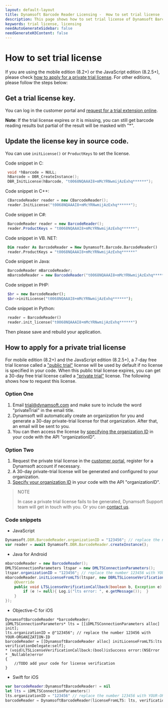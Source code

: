 ```yaml
---
layout: default-layout
title: Dynamsoft Barcode Reader Licensing -  How to set trial license
description: This page shows how to set trial license of Dynamsoft Barcode Reader.
keywords: trial license, licensing
needAutoGenerateSidebar: false
needGenerateH3Content: false
---
```


# How to set trial license

If you are using the mobile edition (8.2+) or the JavaScript edition (8.2.5+), please check [how to apply for a private trial license](#how-to-apply-for-a-private-trial-license). For other editions, please follow the steps below:
  

## Get a trial license key.

You can log in the customer portal and [request for a trial extension online](https://www.dynamsoft.com/customer/license/trialLicense).

**Note**: If the trial license expires or it is missing, you can still get barcode reading results but partial of the result will be masked with "*".

## Update the license key in source code. 

You can use `initLicense()` or `ProductKeys` to set the license.
 
Code snippet in C:

``` c
 void *hBarcode = NULL;
 hBarcode = DBR_CreateInstance();
 DBR_InitLicense(hBarcode, "t0068NQAAAI8+mMcYRNwmijAzExhq******");
```

Code snippet in C++:

``` cpp
 CBarcodeReader reader = new CBarcodeReader();
 reader.InitLicense("t0068NQAAAI8+mMcYRNwmijAzExhq******");
```

Code snippet in C#:

``` csharp
 BarcodeReader reader = new BarcodeReader();
 reader.ProductKeys = "t0068NQAAAI8+mMcYRNwmijAzExhq******";
```

Code snippet in VB. NET:

``` vb
 Dim reader As BarcodeReader = New Dynamsoft.Barcode.BarcodeReader()
 reader.ProductKeys = "t0068NQAAAI8+mMcYRNwmijAzExhq******"
```

Code snippet in Java:

``` java
 BarcodeReader mBarcodeReader;
 mBarcodeReader = new BarcodeReader("t0068NQAAAI8+mMcYRNwmijAzExhq******");
```

Code snippet in PHP:

``` php
 $br = new BarcodeReader();
 $br->initLicense("t0068NQAAAI8+mMcYRNwmijAzExhq******");
```

Code snippet in Python:

``` python
 reader = BarcodeReader()
 reader.init_license("t0068NQAAAI8+mMcYRNwmijAzExhq******")
```

Then please save and rebuild your application.

## How to apply for a private trial license

For mobile edition (8.2+) and the JavaScript edition (8.2.5+), a 7-day free trial license called a ["public trial"](https://www.dynamsoft.com/license-tracking/docs/about/terms.html?ver=latest#public-trial-license) license will be used by default if no license is specified in your code. When this public trial license expires, you can get a 30-day free trial license called a ["private trial"](https://www.dynamsoft.com/license-tracking/docs/about/terms.html?ver=latest#private-trial-license) license. The following shows how to request this license.

### Option One

1. Email trial@dynamsoft.com and make sure to include the word "privateTrial" in the email title.
2. Dynamsoft will automatically create an organization for you and generate a 30-day private-trial license for that organization. After that, an email will be sent to you.
3. You can then access the license by [specifying the organization ID](https://www.dynamsoft.com/license-tracking/docs/common/mechanism.html?ver=latest#specify-the-organization-id) in your code with the API "organizationID".

### Option Two

1. Request the private trial license in the [customer portal](https://www.dynamsoft.com/customer/license/trialLicense), register for a Dynamsoft account if necessary.
2. A 30-day private-trial license will be generated and configured to your organization. 
3. [Specify your organization ID](https://www.dynamsoft.com/license-tracking/docs/common/mechanism.html?ver=latest#specify-the-organization-id) in your code with the API "organizationID".

> NOTE
>  
> In case a private trial license fails to be generated, Dynamsoft Support team will get in touch with you. Or you can [contact us](https://www.dynamsoft.com/company/contact/).

### Code snippets

* JavaScript

``` javascript
Dynamsoft.DBR.BarcodeReader.organizationID = "123456"; // replace the number 123456 with YOUR-ORGANIZATION-ID
var reader = await Dynamsoft.DBR.BarcodeReader.createInstance();
```

* Java for Android

``` java
mbarcodeReader = new BarcodeReader();
DMLTSConnectionParameters ltspar = new DMLTSConnectionParameters();
ltspar.organizationID = "123456"; // replace the number 123456 with YOUR-ORGANIZATION-ID
mbarcodeReader.initLicenseFromLTS(ltspar, new DBRLTSLicenseVerificationListener() {
    @Override
    public void LTSLicenseVerificationCallback(boolean b, Exception e) {
        if (e != null){ Log.i("lts error: ", e.getMessage());  } 
    }
});
```

* Objective-C for iOS

``` obj-c
DynamsoftBarcodeReader *barcodeReader; 
iDMLTSConnectionParameters* lts = [[iDMLTSConnectionParameters alloc] init]; 
lts.organizationID = @"123456"; // replace the number 123456 with YOUR-ORGANIZATION-ID
barcodeReader = [[DynamsoftBarcodeReader alloc] initLicenseFromLTS:lts verificationDelegate:self]; 
* (void)LTSLicenseVerificationCallback:(bool)isSuccess error:(NSError * _Nullable)error
{
    //TODO add your code for license verification
}
```

* Swift for iOS

```swift
var barcodeReader:DynamsoftBarcodeReader! = nil
let lts = iDMLTSConnectionParameters()
lts.organizationID = "123456" // replace the number 123456 with YOUR-ORGANIZATION-ID
barcodeReader = DynamsoftBarcodeReader(licenseFromLTS: lts, verificationDelegate: self)
```
